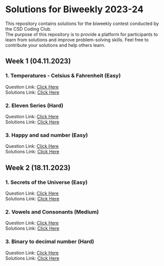# Solutions for Biweekly 2023-24

This repository contains solutions for the biweekly contest conducted by the CSD Coding Club.  
The purpose of this repository is to provide a platform for participants to learn from solutions and improve problem-solving skills. 
Feel free to contribute your solutions and help others learn.

## Week 1 (04.11.2023)

### 1. Temperatures - Celsius & Fahrenheit (Easy)

Question Link: <a href="https://www.hackerrank.com/contests/biweekly-2nd-week-1/challenges/temperatures-3-1" target="_blank">Click Here</a><br>
Solutions Link: <a href="https://www.onlinegdb.com/0c32S9E0E" target="_blank">Click Here</a><br>

### 2. Eleven Series (Hard)

Question Link: <a href="https://www.hackerrank.com/contests/biweekly-2nd-week-1/challenges/loops-26" target="_blank">Click Here</a><br>
Solutions Link: <a href="https://www.onlinegdb.com/MXr6PT1oZ" target="_blank">Click Here</a><br>

### 3. Happy and sad number (Easy)

Question Link: <a href="https://www.hackerrank.com/contests/biweekly-2nd-week-1/challenges/happy-and-sad-number" target="_blank">Click Here</a><br>
Solutions Link: <a href="https://www.onlinegdb.com/wGrITp6qp3" target="_blank">Click Here</a><br>

## Week 2 (18.11.2023)

### 1. Secrets of the Universe (Easy)

Question Link: <a href="https://www.hackerrank.com/contests/biweekly-2nd-week-2/challenges/secrets-of-the-universe-" target="_blank">Click Here</a><br>
Solutions Link: <a href="https://www.onlinegdb.com/tzmTJR8uR" target="_blank">Click Here</a><br>

### 2. Vowels and Consonants (Medium)

Question Link: <a href="https://www.hackerrank.com/contests/biweekly-2nd-week-2/challenges/vowels-and-consonants-17" target="_blank">Click Here</a><br>
Solutions Link: <a href="https://onlinegdb.com/fBe6FytTzr" target="_blank">Click Here</a><br>

### 3. Binary to decimal number (Hard)

Question Link: <a href="https://www.hackerrank.com/contests/biweekly-2nd-week-2/challenges/binary-to-decimal-2-1" target="_blank">Click Here</a><br>
Solutions Link: <a href="https://www.onlinegdb.com/E6bttrE_k" target="_blank">Click Here</a><br>
